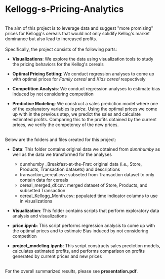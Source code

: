 # Kellogg-s-Pricing-Analytics
<br>
The aim of this project is to leverage data and suggest "more promising" prices for Kellogg's cereals that would not only solidify Kellog's market dominance but also lead to increased profits.<br>
<br>
Specifically, the project consists of the following parts:  

* **Visualizations**: We explore the data using visualization tools to study the pricing behaviors for the Kellog's cereals


* **Optimal Pricing Setting**: We conduct regression analyses to come up with optimal prices for *Family cereal* and *Kids cereal* respectively 

* **Competition Analysis**: We conduct regression analyses to estimate bias induced by not considering competition

* **Predictive Modeling**: We construct a sales prediction model where one of the explanatory variables is *price*. Using the optimal prices we come up with in the previous step, we predict the sales and calculate estimated profits. Comparing this to the profits obtained by the current prices, we verify the competency of the new prices. 


<br>
Below are the folders and files created for this project: 
<br>

* **Data**: This folder contains original data we obtained from *dunnhumby* as well as the data we transformed for the analyses  
  + dunnhumby _Breakfast-at-the-Frat: original data (i.e., Store, Products, Transaction datasets) and descriptions
  + transaction_cereal.csv: subseted from Transaction dataset to only contain data for cereals
  + cereal_merged_df.csv: merged dataset of Store, Products, and subsetted Transaction 
  + cereal_Kellogg_Month.csv: populated time indicator columns to use in visualizations  


* **Visualization**: This folder contains scripts that perform exploratory data analysis and visualizations

* **price.ipynb**: This script performs regression analysis to come up with the optimal prices and to estimate Bias induced by not considering competition

* **project_modeling.ipynb**: This script constructs sales prediction models, calculates estimated profits, and performs comparison on profits generated by current prices and new prices

<br>
For the overall summarized results, please see <b>presentation.pdf</b>. 
